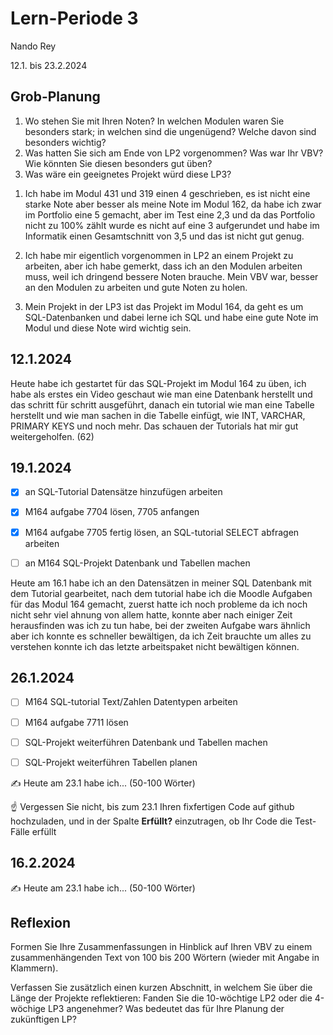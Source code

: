 # Lern-Periode 3

Nando Rey

12.1. bis 23.2.2024

## Grob-Planung

1. Wo stehen Sie mit Ihren Noten? In welchen Modulen waren Sie besonders stark; in welchen sind die ungenügend? Welche davon sind besonders wichtig?
2. Was hatten Sie sich am Ende von LP2 vorgenommen? Was war Ihr VBV? Wie könnten Sie diesen besonders gut üben?
3. Was wäre ein geeignetes Projekt würd diese LP3?

 1) Ich habe im Modul 431 und 319 einen 4 geschrieben, es ist nicht eine starke Note aber besser als meine Note im 
    Modul 162, da habe ich zwar im Portfolio eine 5 gemacht, aber im Test eine 2,3 und da das Portfolio nicht zu 
    100% zählt wurde es nicht auf eine 3 aufgerundet und habe im Informatik einen Gesamtschnitt von 3,5 und das ist nicht gut genug.

 2) Ich habe mir eigentlich vorgenommen in LP2 an einem Projekt zu arbeiten, aber ich habe gemerkt, dass ich an den Modulen arbeiten muss, weil ich dringend bessere Noten 
    brauche. Mein VBV war, besser an den Modulen zu arbeiten und gute Noten zu holen.

 3) Mein Projekt in der LP3 ist das Projekt im Modul 164, da geht es um SQL-Datenbanken und dabei lerne ich SQL und habe eine gute Note im Modul und diese Note wird wichtig 
    sein.

## 12.1.2024

Heute habe ich gestartet für das SQL-Projekt im Modul 164 zu üben, ich habe als erstes ein Video geschaut wie man eine Datenbank herstellt und das schritt für schritt ausgeführt, danach ein tutorial wie man eine Tabelle herstellt und wie man sachen in die Tabelle einfügt, wie INT, VARCHAR, PRIMARY KEYS und noch mehr. Das schauen der Tutorials hat mir gut weitergeholfen. (62)

## 19.1.2024

- [x] an SQL-Tutorial Datensätze hinzufügen arbeiten
- [x] M164 aufgabe 7704 lösen, 7705 anfangen
- [x] M164 aufgabe 7705 fertig lösen, an SQL-tutorial SELECT abfragen arbeiten
- [ ] an M164 SQL-Projekt Datenbank und Tabellen machen


Heute am 16.1 habe ich an den Datensätzen in meiner SQL Datenbank mit dem Tutorial gearbeitet, nach dem tutorial habe ich die Moodle Aufgaben für das Modul 164 gemacht, zuerst hatte ich noch probleme da ich noch nicht sehr viel ahnung von allem hatte, konnte aber nach einiger Zeit herausfinden was ich zu tun habe, bei der zweiten Aufgabe wars ähnlich aber ich konnte es schneller bewältigen, da ich Zeit brauchte um alles zu verstehen konnte ich das letzte arbeitspaket nicht bewältigen können.


## 26.1.2024

- [ ] M164 SQL-tutorial Text/Zahlen Datentypen arbeiten
- [ ] M164 aufgabe 7711 lösen
- [ ] SQL-Projekt weiterführen Datenbank und Tabellen machen
- [ ] SQL-Projekt weiterführen Tabellen planen


✍️ Heute am 23.1 habe ich... (50-100 Wörter)

☝️ Vergessen Sie nicht, bis zum 23.1 Ihren fixfertigen Code auf github hochzuladen, und in der Spalte **Erfüllt?** einzutragen, ob Ihr Code die Test-Fälle erfüllt

## 16.2.2024

✍️ Heute am 23.1 habe ich... (50-100 Wörter)

## Reflexion

Formen Sie Ihre Zusammenfassungen in Hinblick auf Ihren VBV zu einem zusammenhängenden Text von 100 bis 200 Wörtern (wieder mit Angabe in Klammern).

Verfassen Sie zusätzlich einen kurzen Abschnitt, in welchem Sie über die Länge der Projekte reflektieren: Fanden Sie die 10-wöchtige LP2 oder die 4-wöchige LP3 angenehmer? Was bedeutet das für Ihre Planung der zukünftigen LP?
